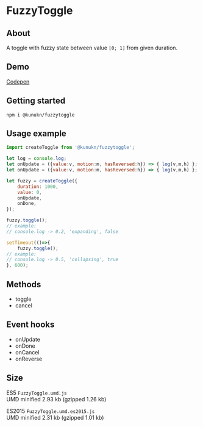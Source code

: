 # FuzzyToggle

## About

A toggle with fuzzy state between value `[0; 1]` from given duration.

## Demo

<a target="_blank" href="https://codepen.io/kunukn/pen/9e3a7609e3c2185d463c35c0837ab69c">Codepen</a>


## Getting started

`npm i @kunukn/fuzzytoggle`

## Usage example

```js
import createToggle from '@kunukn/fuzzytoggle';

let log = console.log;
let onUpdate = ({value:v, motion:m, hasReversed:h}) => { log(v,m,h) };
let onUpdate = ({value:v, motion:m, hasReversed:h}) => { log(v,m,h) };

let fuzzy = createToggle({
    duration: 1000,
    value: 0,
    onUpdate,
    onDone,
});

fuzzy.toggle();
// example: 
// console.log -> 0.2, 'expanding', false

setTimeout(()=>{
    fuzzy.toggle();
// example: 
// console.log -> 0.5, 'collapsing', true
}, 600);
```

## Methods

* toggle
* cancel

## Event hooks

* onUpdate
* onDone
* onCancel
* onReverse

## Size

ES5 `FuzzyToggle.umd.js`<br>
UMD minified 2.93 kb (gzipped 1.26 kb)

ES2015 `FuzzyToggle.umd.es2015.js`<br>
UMD minified 2.31 kb (gzipped 1.01 kb)
